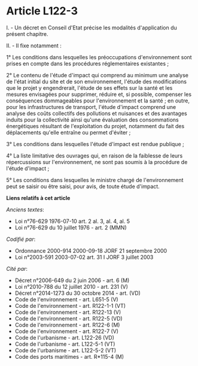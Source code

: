 # Article L122-3

I. - Un décret en Conseil d'Etat précise les modalités d'application du présent chapitre.

II. - Il fixe notamment :

1° Les conditions dans lesquelles les préoccupations d'environnement sont prises en compte dans les procédures réglementaires
existantes ;

2° Le contenu de l'étude d'impact qui comprend au minimum une analyse de l'état initial du site et de son environnement,
l'étude des modifications que le projet y engendrerait, l'étude de ses effets sur la santé et les mesures envisagées pour
supprimer, réduire et, si possible, compenser les conséquences dommageables pour l'environnement et la santé ; en outre, pour
les infrastructures de transport, l'étude d'impact comprend une analyse des coûts collectifs des pollutions et nuisances et
des avantages induits pour la collectivité ainsi qu'une évaluation des consommations énergétiques résultant de l'exploitation
du projet, notamment du fait des déplacements qu'elle entraîne ou permet d'éviter ;

3° Les conditions dans lesquelles l'étude d'impact est rendue publique ;

4° La liste limitative des ouvrages qui, en raison de la faiblesse de leurs répercussions sur l'environnement, ne sont pas
soumis à la procédure de l'étude d'impact ;

5° Les conditions dans lesquelles le ministre chargé de l'environnement peut se saisir ou être saisi, pour avis, de toute
étude d'impact.

**Liens relatifs à cet article**

_Anciens textes_:

  - Loi n°76-629 1976-07-10 art. 2 al. 3, al. 4, al. 5
  - Loi n°76-629 du 10 juillet 1976 - art. 2 (MMN)

_Codifié par_:

  - Ordonnance 2000-914 2000-09-18 JORF 21 septembre 2000
  - Loi n°2003-591 2003-07-02 art. 31 I JORF 3 juillet 2003

_Cité par_:

  - Décret n°2006-649 du 2 juin 2006 - art. 6 (M)
  - Loi n°2010-788 du 12 juillet 2010 - art. 231 (V)
  - Décret n°2014-1273 du 30 octobre 2014 - art. (VD)
  - Code de l'environnement - art. L651-5 (V)
  - Code de l'environnement - art. R122-1-1 (VT)
  - Code de l'environnement - art. R122-13 (V)
  - Code de l'environnement - art. R122-5 (VD)
  - Code de l'environnement - art. R122-6 (M)
  - Code de l'environnement - art. R122-7 (V)
  - Code de l'urbanisme - art. L122-26 (VD)
  - Code de l'urbanisme - art. L122-5-1 (VT)
  - Code de l'urbanisme - art. L122-5-2 (VT)
  - Code des ports maritimes - art. R*115-4 (M)
